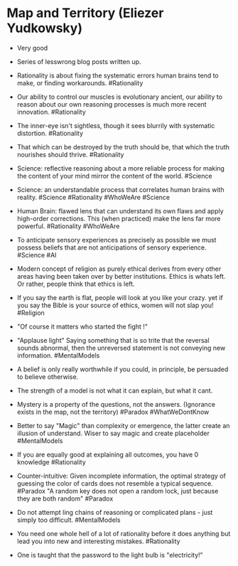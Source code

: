 # Map and Territory (Eliezer Yudkowsky)

- Very good

- Series of lesswrong blog posts written up.

- Rationality is about fixing the systematic errors human brains tend to make, or finding workarounds. #Rationality

- Our ability to control our muscles is evolutionary ancient, our ability to reason about our own reasoning processes is much more recent innovation. #Rationality

- The inner-eye isn't sightless, though it sees blurrily with systematic distortion. #Rationality

- That which can be destroyed by the truth should be, that which the truth nourishes should thrive. #Rationality

- Science: reflective reasoning about a more reliable process for making the content of your mind mirror the content of the world. #Science

- Science: an understandable process that correlates human brains with reality. #Science #Rationality #WhoWeAre #Science

- Human Brain: flawed lens that can understand its own flaws and apply high-order corrections. This (when practiced) make the lens far more powerful. #Rationality #WhoWeAre

- To anticipate sensory experiences as precisely as possible we must possess beliefs that are not anticipations of sensory experience. #Science #AI

- Modern concept of religion as purely ethical derives from every other areas having been taken over by better institutions. Ethics is whats left.
   Or rather, people think that ethics is left.

- If you say the earth is flat, people will look at you like your crazy. yet if you say the Bible is your source of ethics, women will not slap you! #Religion

- "Of course it matters who started the fight !"

- "Applause light" Saying something that is so trite that the reversal sounds abnormal, then the unreversed statement is not conveying new information. #MentalModels

- A belief is only really worthwhile if you could, in principle, be persuaded to believe otherwise.

- The strength of a model is not what it can explain, but what it cant.

- Mystery is a property of the questions, not the answers. (Ignorance exists in the map, not the territory)  #Paradox #WhatWeDontKnow

- Better to say "Magic" than complexity or emergence, the latter create an illusion of understand. Wiser to say magic and create placeholder #MentalModels

- If you are equally good at explaining all outcomes, you have 0 knowledge #Rationality

- Counter-intuitive: Given incomplete information, the optimal strategy of guessing the color of cards does not resemble a typical sequence. #Paradox
  "A random key does not open a random lock, just because they are both random" #Paradox

- Do not attempt ling chains of reasoning or complicated plans - just simply too difficult. #MentalModels 

- You need one whole hell of a lot of rationality before it does anything but lead you into new and interesting mistakes. #Rationality

- One is taught that the password to the light bulb is "electricity!"
